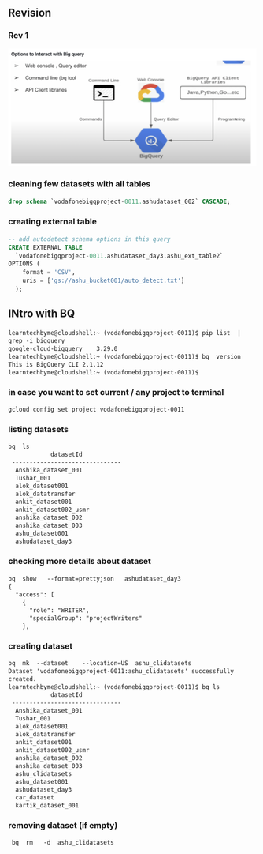 ## Revision 

### Rev 1 

<img src="rev1.png">

### cleaning few datasets with all tables 

```sql
drop schema `vodafonebigqproject-0011.ashudataset_002` CASCADE;
```


### creating external table 

```sql
-- add autodetect schema options in this query
CREATE EXTERNAL TABLE
  `vodafonebigqproject-0011.ashudataset_day3.ashu_ext_table2`
OPTIONS (
    format = 'CSV',
    uris = ['gs://ashu_bucket001/auto_detect.txt']
  );
```

## INtro with BQ 

```
learntechbyme@cloudshell:~ (vodafonebigqproject-0011)$ pip list  | grep -i bigquery 
google-cloud-bigquery    3.29.0
learntechbyme@cloudshell:~ (vodafonebigqproject-0011)$ bq  version
This is BigQuery CLI 2.1.12
learntechbyme@cloudshell:~ (vodafonebigqproject-0011)$ 

```

### in case you want to set current / any project to terminal 

```
gcloud config set project vodafonebigqproject-0011 
```

### listing datasets 

```
bq  ls
            datasetId            
 ------------------------------- 
  Anshika_dataset_001            
  Tushar_001                     
  alok_dataset001                
  alok_datatransfer              
  ankit_dataset001               
  ankit_dataset002_usmr          
  anshika_dataset_002            
  anshika_dataset_003            
  ashu_dataset001                
  ashudataset_day3               
```

### checking more details about dataset

```
bq  show   --format=prettyjson   ashudataset_day3 
{
  "access": [
    {
      "role": "WRITER",
      "specialGroup": "projectWriters"
    },
```

### creating dataset 

```
bq  mk  --dataset    --location=US  ashu_clidatasets
Dataset 'vodafonebigqproject-0011:ashu_clidatasets' successfully created.
learntechbyme@cloudshell:~ (vodafonebigqproject-0011)$ bq ls
            datasetId            
 ------------------------------- 
  Anshika_dataset_001            
  Tushar_001                     
  alok_dataset001                
  alok_datatransfer              
  ankit_dataset001               
  ankit_dataset002_usmr          
  anshika_dataset_002            
  anshika_dataset_003            
  ashu_clidatasets               
  ashu_dataset001                
  ashudataset_day3               
  car_dataset                    
  kartik_dataset_001             
```

### removing dataset (if empty)

```
 bq  rm   -d  ashu_clidatasets
 ```
